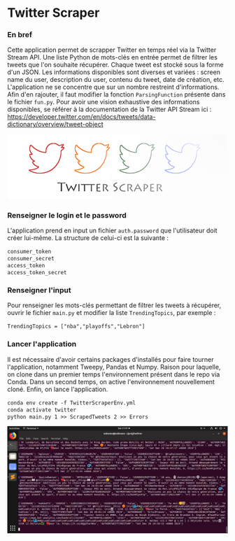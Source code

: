 # Twitter Scraper

### En bref
Cette application permet de scrapper Twitter en temps réel via la Twitter Stream API. Une liste Python de mots-clés en entrée permet de filtrer les tweets que l'on souhaite récupérer. Chaque tweet est stocké sous la forme d'un JSON. Les informations disponibles sont diverses et variées : screen name du user, description du user, contenu du tweet, date de création, etc. L'application ne se concentre que sur un nombre restreint d'informations. Afin d'en rajouter, il faut modifier la fonction `ParsingFunction` présente dans le fichier `fun.py`. Pour avoir une vision exhaustive des informations disponibles, se référer à la documentation de la Twitter API Stream ici : https://developer.twitter.com/en/docs/tweets/data-dictionary/overview/tweet-object
<p align="right">
  <img src="img/ts.png" width="800">
</p>




### Renseigner le login et le password
L'application prend en input un fichier `auth.password` que l'utilisateur doit créer lui-même. La structure de celui-ci est la suivante :
```
consumer_token
consumer_secret
access_token
access_token_secret
```

### Renseigner l'input
Pour renseigner les mots-clés permettant de filtrer les tweets à récupérer, ouvrir le fichier `main.py` et modifier la liste `TrendingTopics`, par exemple : 
```
TrendingTopics = ["nba","playoffs","Lebron"]
```
### Lancer l'application 
Il est nécessaire d'avoir certains packages d'installés pour faire tourner l'application, notamment Tweepy, Pandas et Numpy. Raison pour laquelle, on clone dans un premier temps l'environnement présent dans le repo via Conda. Dans un second temps, on active l'environnement nouvellement cloné. Enfin, on lance l'application.
```
conda env create -f TwitterScraperEnv.yml
conda activate twitter
python main.py 1 >> ScrapedTweets 2 >> Errors
```

<img src="img/RunAppOutput.png" width="800">